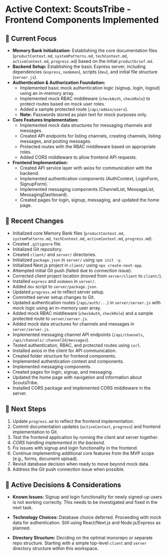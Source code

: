 # Active Context: ScoutsTribe - Frontend Components Implemented

## 🎯 Current Focus

- **Memory Bank Initialization:** Establishing the core documentation files (`productContext.md`, `systemPatterns.md`, `techContext.md`, `activeContext.md`, `progress.md`) based on the initial `productbrief.md`.
- **Backend Setup:** Establishing the basic Express server, including dependencies (`express`, `nodemon`), scripts (`dev`), and initial file structure (`server.js`).
- **Authentication & Authorization Foundation:**
    - Implemented basic mock authentication logic (signup, login, logout) using an in-memory array.
    - Implemented mock RBAC middleware (`checkAuth`, `checkRole`) to protect routes based on mock user roles.
    - Added a sample protected route (`/api/admin/users`).
    - **Note:** Passwords stored as plain text for mock purposes only.
- **Core Features Implementation:**
    - Implemented mock data structures for messaging channels and messages.
    - Created API endpoints for listing channels, creating channels, listing messages, and posting messages.
    - Protected routes with the RBAC middleware based on appropriate roles.
    - Added CORS middleware to allow frontend API requests.
- **Frontend Implementation:**
    - Created API service layer with axios for communication with the backend.
    - Implemented authentication components (AuthContext, LoginForm, SignupForm).
    - Implemented messaging components (ChannelList, MessageList, MessagingDashboard).
    - Created pages for login, signup, messaging, and updated the home page.

## 📝 Recent Changes

- Initialized core Memory Bank files (`productContext.md`, `systemPatterns.md`, `techContext.md`, `activeContext.md`, `progress.md`).
- Created `.gitignore` file.
- Initialized Git repository.
- Created `client/` and `server/` directories.
- Initialized `package.json` in `server/` using `npm init -y`.
- Initialized Next.js project in `client/` using `npx create-next-app`.
- Attempted initial Git push (failed due to connection issue).
- Corrected client project location (moved from `server/client` to `client/`).
- Installed `express` and `nodemon` in `server/`.
- Added `dev` script to `server/package.json`.
- Updated `progress.md` to reflect server setup.
- Committed server setup changes to Git.
- Updated authentication routes (`/api/auth/...`) in `server/server.js` with mock logic using an in-memory user array.
- Added mock RBAC middleware (`checkAuth`, `checkRole`) and a sample protected route to `server/server.js`.
- Added mock data structures for channels and messages in `server/server.js`.
- Implemented messaging channel API endpoints (`/api/channels`, `/api/channels/:channelId/messages`).
- Tested authentication, RBAC, and protected routes using `curl`.
- Installed axios in the client for API communication.
- Created folder structure for frontend components.
- Implemented authentication context and components.
- Implemented messaging components.
- Created pages for login, signup, and messaging.
- Updated the home page with navigation and information about ScoutsTribe.
- Installed CORS package and implemented CORS middleware in the server.

## 🚀 Next Steps

1.  Update `progress.md` to reflect the frontend implementation.
2.  Commit documentation updates (`activeContext`, `progress`) and frontend implementation to Git.
3.  Test the frontend application by running the client and server together.
4.  *CORS handling implemented in the backend.*
5.  Fix issues with signup and login functionality in the frontend.
6.  Continue implementing additional core features from the MVP scope (e.g., forms, document upload).
7.  Revisit database decision when ready to move beyond mock data.
8.  Address the Git push connection issue when possible.

## 🤔 Active Decisions & Considerations

- **Known Issues:** Signup and login functionality for newly signed-up users is not working correctly. This needs to be investigated and fixed in the next task.

- **Technology Choices:** Database choice deferred. Proceeding with mock data for authentication. Still using React/Next.js and Node.js/Express as planned.
- **Directory Structure:** Deciding on the optimal monorepo or separate repo structure. Starting with a simple top-level `client` and `server` directory structure within this workspace.